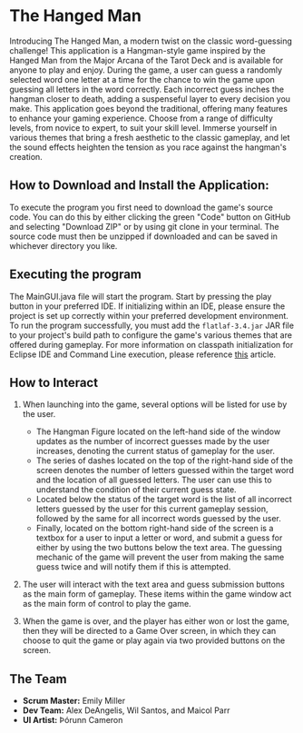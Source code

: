 # The Hanged Man

Introducing The Hanged Man, a modern twist on the classic word-guessing challenge! This application is a Hangman-style game inspired by the Hanged Man from the Major Arcana of the Tarot Deck and is available for anyone to play and enjoy. 
During the game, a user can guess a randomly selected word one letter at a time for the chance to win the game upon guessing all letters in the word correctly. Each incorrect guess inches the hangman closer to death, adding a suspenseful layer to every decision you make. 
This application goes beyond the traditional, offering many features to enhance your gaming experience. Choose from a range of difficulty levels, from novice to expert, to suit your skill level. Immerse yourself in various themes that bring a fresh aesthetic to the classic gameplay, and let the sound effects heighten the tension as you race against the hangman's creation.

## How to Download and Install the Application:

To execute the program you first need to download the game's source code. You can do this by either clicking the green "Code" button on GitHub and selecting "Download ZIP" or by using git clone in your terminal. The source code must then be unzipped if downloaded and can be saved in whichever directory you like.

## Executing the program

The MainGUI.java file will start the program. Start by pressing the play button in your preferred IDE. If initializing within an IDE, please ensure the project is set up correctly within your preferred development environment. To run the program successfully, you must add the `flatlaf-3.4.jar` JAR file to your project's build path to configure the game's various themes that are offered during gameplay. For more information on classpath initialization for Eclipse IDE and Command Line execution, please reference [this](https://www.geeksforgeeks.org/how-to-add-jar-file-to-classpath-in-java/) article.

## How to Interact

1. When launching into the game, several options will be listed for use by the user.
   
    - The Hangman Figure located on the left-hand side of the window updates as the number of incorrect guesses made by the user increases, denoting the current status of gameplay for the user.
    - The series of dashes located on the top of the right-hand side of the screen denotes the number of letters guessed within the target word and the location of all guessed letters. The user can use this to understand the condition of their current guess state.
    - Located below the status of the target word is the list of all incorrect letters guessed by the user for this current gameplay session, followed by the same for all incorrect words guessed by the user.
    - Finally, located on the bottom right-hand side of the screen is a textbox for a user to input a letter or word, and submit a guess for either by using the two buttons below the text area. The guessing mechanic of the game will prevent the user from making the same guess twice and will notify them if this is attempted.
  
2. The user will interact with the text area and guess submission buttons as the main form of gameplay. These items within the game window act as the main form of control to play the game.
      
3. When the game is over, and the player has either won or lost the game, then they will be directed to a Game Over screen, in which they can choose to quit the game or play again via two provided buttons on the screen.

## The Team
- **Scrum Master:** Emily Miller
- **Dev Team:** Alex DeAngelis, Wil Santos, and Maicol Parr
- **UI Artist:** Þórunn Cameron
